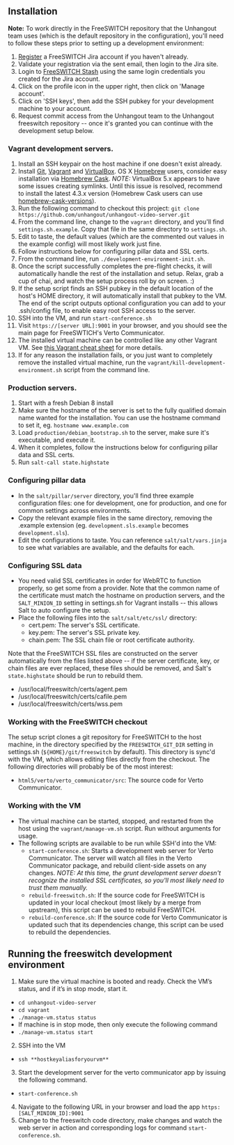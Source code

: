 ## Installation

**Note:** To work directly in the FreeSWITCH repository that the Unhangout team uses (which is the default repository in the configuration), you'll need to follow these steps prior to setting up a development environment:
 1. [Register](https://freeswitch.org/jira/secure/Signup!default.jspa) a FreeSWITCH Jira account if you haven't already.
 1. Validate your registration via the sent email, then login to the Jira site.
 1. Login to [FreeSWITCH Stash](https://freeswitch.org/stash) using the same login credentials you created for the Jira account.
 1. Click on the profile icon in the upper right, then click on 'Manage account'.
 1. Click on 'SSH keys', then add the SSH pubkey for your development machine to your account.
 1. Request commit access from the Unhangout team to the Unhangout freeswitch repository -- once it's granted you can continue with the development setup below.

### Vagrant development servers.
 1. Install an SSH keypair on the host machine if one doesn't exist already.
 1. Install [Git](http://git-scm.com), [Vagrant](https://www.vagrantup.com) and [VirtualBox](https://www.virtualbox.org). OS X [Homebrew](http://brew.sh) users, consider easy installation via [Homebrew Cask](http://caskroom.io). *NOTE:* VirtualBox 5.x appears to have some issues creating symlinks. Until this issue is resolved, recommend to install the latest 4.3.x version (Homebrew Cask users can use [homebrew-cask-versions](https://github.com/caskroom/homebrew-versions)).
 1. Run the following command to checkout this project: ```git clone https://github.com/unhangout/unhangout-video-server.git```
 1. From the command line, change to the <code>vagrant</code> directory, and you'll find <code>settings.sh.example</code>. Copy that file in the same directory to <code>settings.sh</code>.
 1. Edit to taste, the default values (which are the commented out values in the example config) will most likely work just fine.
 1. Follow instructions below for configuring pillar data and SSL certs.
 1. From the command line, run <code>./development-environment-init.sh</code>.
 1. Once the script successfully completes the pre-flight checks, it will automatically handle the rest of the installation and setup. Relax, grab a cup of chai, and watch the setup process roll by on screen. :)
 1. If the setup script finds an SSH pubkey in the default location of the host's HOME directory, it will automatically install that pubkey to the VM. The end of the script outputs optional configuration you can add to your .ssh/config file, to enable easy root SSH access to the server.
 1. SSH into the VM, and run ```start-conference.sh```
 1. Visit <code>https://[server URL]:9001</code> in your browser, and you should see the main page for FreeSWTICH's Verto Communicator.
 1. The installed virtual machine can be controlled like any other Vagrant VM. See [this Vagrant cheat sheet](http://notes.jerzygangi.com/vagrant-cheat-sheet) for more details.
 1. If for any reason the installation fails, or you just want to completely remove the installed virtual machine, run the <code>vagrant/kill-development-environment.sh</code> script from the command line.

### Production servers.
 1. Start with a fresh Debian 8 install
 1. Make sure the hostname of the server is set to the fully qualified domain name wanted for the installation. You can use the hostname command to set it, eg. ```hostname www.example.com```
 1. Load ```production/debian_bootstrap.sh``` to the server, make sure it's executable, and execute it.
 1. When it completes, follow the instructions below for configuring pillar data and SSL certs.
 1. Run ```salt-call state.highstate```

### Configuring pillar data

 * In the <code>salt/pillar/server</code> directory, you'll find three example configuration files: one for development, one for production, and one for common settings across environments.
 * Copy the relevant example files in the same directory, removing the .example extension (eg. <code>development.sls.example</code> becomes <code>development.sls</code>).
 * Edit the configurations to taste. You can reference <code>salt/salt/vars.jinja</code> to see what variables are available, and the defaults for each.

### Configuring SSL data

 * You need valid SSL certificates in order for WebRTC to function properly, so get some from a provider. Note that the common name of the certificate must match the hostname on production servers, and the <code>SALT_MINION_ID</code> setting in settings.sh for Vagrant installs -- this allows Salt to auto configure the setup.
 * Place the following files into the <code>salt/salt/etc/ssl/</code> directory:
   * cert.pem: The server's SSL certificate.
   * key.pem: The server's SSL private key.
   * chain.pem: The SSL chain file or root certificate authority.

Note that the FreeSWITCH SSL files are constructed on the server automatically from the files listed above -- if the server certificate, key, or chain files are ever replaced, these files should be removed, and Salt's <code>state.highstate</code> should be run to rebuild them.
   * /usr/local/freeswitch/certs/agent.pem
   * /usr/local/freeswitch/certs/cafile.pem
   * /usr/local/freeswitch/certs/wss.pem

### Working with the FreeSWITCH checkout

The setup script clones a git repository for FreeSWITCH to the host machine, in the directory specified by the <code>FREESWITCH_GIT_DIR</code> setting in settings.sh (<code>${HOME}/git/freeswitch</code> by default). This directory is sync'd with the VM, which allows editing files directly from the checkout. The following directories will probably be of the most interest:
 * <code>html5/verto/verto_communicator/src</code>: The source code for Verto Communicator.

### Working with the VM
 * The virtual machine can be started, stopped, and restarted from the host using the <code>vagrant/manage-vm.sh</code> script. Run without arguments for usage.
 * The following scripts are available to be run while SSH'd into the VM:
   * <code>start-conference.sh</code>: Starts a development web server for Verto Communicator. The server will watch all files in the Verto Communicator package, and rebuild client-side assets on any changes. *NOTE: At this time, the grunt development server doesn't recognize the installed SSL certificates, so you'll most likely need to trust them manually.*
   * <code>rebuild-freeswitch.sh</code>: If the source code for FreeSWITCH is updated in your local checkout (most likely by a merge from upstream), this script can be used to rebuild FreeSWITCH.
   * <code>rebuild-conference.sh</code>: If the source code for Verto Communicator is updated such that its dependencies change, this script can be used to rebuild the dependencies.

## Running the freeswitch development environment

 1. Make sure the virtual machine is booted and ready. Check the VM’s status, and if it’s in stop mode, start it. 
   * ```cd unhangout-video-server```
   * ```cd vagrant```
   * ```./manage-vm.status status```
   * If machine is in stop mode, then only execute the following command
   * ```./manage-vm.status start```
 2. SSH into the VM
   * ```ssh **hostkeyaliasforyourvm**```
 3. Start the development server for the verto communicator app by issuing the following command. 
   * ```start-conference.sh```
 4. Navigate to the following URL in your browser and load the app ```https:[SALT_MINION_ID]:9001```
 5. Change to the freeswitch code directory, make changes and watch the web server in action and corresponding logs for command ```start-conference.sh```.






